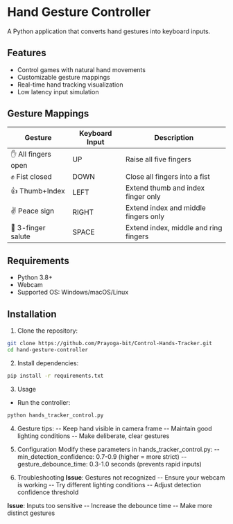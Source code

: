 # Hand Gesture Controller

A Python application that converts hand gestures into keyboard inputs.

## Features
- Control games with natural hand movements
- Customizable gesture mappings
- Real-time hand tracking visualization
- Low latency input simulation

## Gesture Mappings
| Gesture              | Keyboard Input | Description                          |
|----------------------|----------------|--------------------------------------|
| ✋ All fingers open   | UP             | Raise all five fingers               |
| ✊ Fist closed       | DOWN           | Close all fingers into a fist        |
| 👍 Thumb+Index      | LEFT           | Extend thumb and index finger only   |
| ✌️ Peace sign      | RIGHT          | Extend index and middle fingers only |
| 🖖 3-finger salute | SPACE          | Extend index, middle and ring fingers |

## Requirements
- Python 3.8+
- Webcam
- Supported OS: Windows/macOS/Linux

## Installation
1. Clone the repository:
```bash
git clone https://github.com/Prayoga-bit/Control-Hands-Tracker.git
cd hand-gesture-controller
```

2. Install dependencies:

```bash
pip install -r requirements.txt
```

3. Usage
- Run the controller:

```bash
python hands_tracker_control.py
```
4. Gesture tips:
-- Keep hand visible in camera frame
-- Maintain good lighting conditions
-- Make deliberate, clear gestures

5. Configuration
Modify these parameters in hands_tracker_control.py:
-- min_detection_confidence: 0.7-0.9 (higher = more strict)
-- gesture_debounce_time: 0.3-1.0 seconds (prevents rapid inputs)

6. Troubleshooting
**Issue**: Gestures not recognized
-- Ensure your webcam is working
-- Try different lighting conditions
-- Adjust detection confidence threshold

**Issue**: Inputs too sensitive
-- Increase the debounce time
-- Make more distinct gestures
